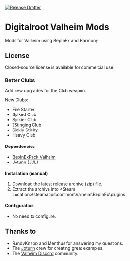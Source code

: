 [![Release Drafter](https://github.com/Digitalroot-Valheim/Digitalroot.Valheim.BetterClubs/actions/workflows/drafter.yml/badge.svg)](https://github.com/Digitalroot-Valheim/Digitalroot.Valheim.BetterClubs/actions/workflows/drafter.yml)

# Digitalroot Valheim Mods
Mods for Valheim using BepInEx and Harmony

## License
Closed-source license is available for commercial use.

### Better Clubs
Add new upgrades for the Club weapon. 

New Clubs:
- Fire Starter
- Spiked Club
- Spikier Club
- ?Stinging Club
- Sickly Sticky
- Heavy Club

#### Dependencies
- <a href="https://valheim.thunderstore.io/package/denikson/BepInExPack_Valheim/"  target="_blank">BepInExPack Valheim</a>
- <a href="https://github.com/Valheim-Modding/Jotunn" target="_blank">Jotunn (JVL)</a>

#### Installation (manual)
1. Download the latest release archive (zip) file.
1. Extract the archive into &lt;Steam Location&gt;\steamapps\common\Valheim\BepInEx\plugins

#### Configuration 
- No need to configure.

## Thanks to 
- <a href="https://github.com/RandyKnapp" target="_blank">RandyKnapp</a> and <a href="https://github.com/Menthus123" target="_blank">Menthus</a> for answering my questions.
- The <a href="https://github.com/Valheim-Modding/Jotunn" target="_blank">Jotunn</a> crew for creating great examples.
- The <a href="https://discord.gg/GUEBuCuAMz" target="_blank">Valheim Discord</a> community. 
